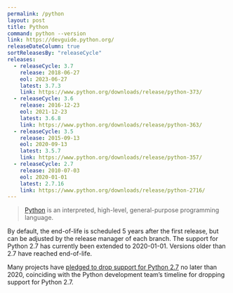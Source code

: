 ```yaml
---
permalink: /python
layout: post
title: Python
command: python --version
link: https://devguide.python.org/
releaseDateColumn: true
sortReleasesBy: "releaseCycle"
releases:
  - releaseCycle: 3.7
    release: 2018-06-27
    eol: 2023-06-27
    latest: 3.7.3
    link: https://www.python.org/downloads/release/python-373/
  - releaseCycle: 3.6
    release: 2016-12-23
    eol: 2021-12-23
    latest: 3.6.8
    link: https://www.python.org/downloads/release/python-363/
  - releaseCycle: 3.5
    release: 2015-09-13
    eol: 2020-09-13
    latest: 3.5.7
    link: https://www.python.org/downloads/release/python-357/
  - releaseCycle: 2.7
    release: 2010-07-03
    eol: 2020-01-01
    latest: 2.7.16
    link: https://www.python.org/downloads/release/python-2716/
---
```


> [Python](https://www.python.org/) is an interpreted, high-level, general-purpose programming language.

By default, the end-of-life is scheduled 5 years after the first release, but can be adjusted by the release manager of each branch. The support for Python 2.7 has currently been extended to 2020-01-01. Versions older than 2.7 have reached end-of-life.

Many projects have [pledged to drop support for Python 2.7](https://python3statement.org/) no later than 2020, coinciding with the Python development team’s timeline for dropping support for Python 2.7.

